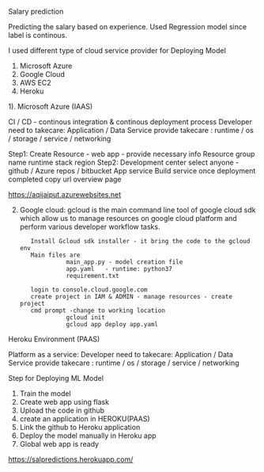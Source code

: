 Salary prediction

Predicting the salary based on experience. Used Regression model since label is continous.

I used different type of cloud service provider for Deploying Model 

1. Microsoft Azure
2. Google Cloud 
3. AWS EC2 
4. Heroku




1). Microsoft Azure (IAAS)

CI / CD - continous integration & continous deployment process
Developer need to takecare:  Application / Data 
Service provide takecare : runtime / os / storage / service / networking

Step1: Create Resource - web app - provide necessary info
          Resource group
          name
          runtime stack
          region
Step2: Development center 
          select anyone - github / Azure repos / bitbucket 
          App service Build service
          once deployment completed copy url overview page
 
 https://aqijaiput.azurewebsites.net


2. Google cloud:
          gcloud is the main command line tool of google cloud sdk which allow us to manage resources on google cloud platform and perform various developer workflow tasks.
                   
          Install Gcloud sdk installer - it bring the code to the gcloud env
          Main files are
                    main_app.py - model creation file
                    app.yaml   - runtime: python37
                    requirement.txt
                    
          login to console.cloud.google.com
          create project in IAM & ADMIN - manage resources - create project
          cmd prompt -change to working location  
                    gcloud init
                    gcloud app deploy app.yaml
          
      

Heroku Environment (PAAS)

Platform as a service:
Developer need to takecare:  Application / Data 
Service provide takecare : runtime / os / storage / service / networking

Step for Deploying ML Model

1. Train the model
2. Create web app using flask
3. Upload the code in github
4. create an application in HEROKU(PAAS)
5. Link the github to Heroku application
6. Deploy the model manually in Heroku app
7. Global web app is ready

https://salpredictions.herokuapp.com/
